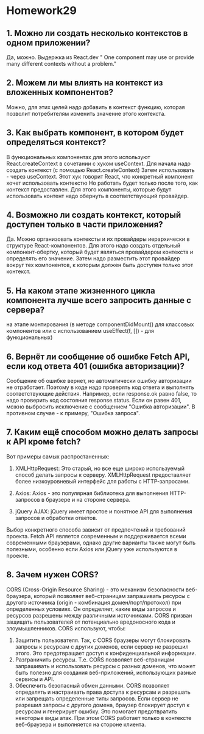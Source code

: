 # Homework29
## 1. Можно ли создать несколько контекстов в одном приложении?

Да, можно. Выдержка из React.dev " One component may use or provide many different contexts without a problem."

## 2. Можем ли мы влиять на контекст из вложенных компонентов?

Можно, для этих целей надо добавить в контекст функцию, которая позволит потребителям изменить значение этого контекста.

## 3. Как выбрать компонент, в котором будет определяться контекст?

В функциональных компонентах для этого используют React.createContext в сочетании с хуком useContext. 
Для начала надо создать контекст (с помощью React.createContext)
Затем использовать - через useContext. Этот хук говорит React, что конкретный компонент хочет использовать контекстю Но работать будет только после того, как контекст предоставлен. Для этого компоненты, которые будут использовать контент надо обернуть в соответствующий провайдер.

## 4. Возможно ли создать контекст, который доступен только в части приложения? 

Да. Можно организовать контексты и их провайдеры иерархически в структуре React-компонентов. Для этого надо создать отдельный компонент-обертку, который будет являться провайдером контекста и определять его значение. Затем надо разместить этот провайдер вокруг тех компонентов, к которым должен быть доступен только этот контекст.

## 5. На каком этапе жизненного цикла компонента лучше всего запросить данные с сервера?

на этапе монтирования (в методе componentDidMount() для классовых компонентов или с использованием useEffect(f, []) - для функциональных)

## 6. Вернёт ли сообщение об ошибке Fetch API, если код ответа 401 (ошибка авторизации)?

Сообщение об ошибке вернет, но автоматически ошибку авторизации не отработает. Поэтому в коде надо проверять код ответа и выполнять соответствующие действия. 
Например, если response.ok равно false, то надо проверить код состояния response.status. Если он равен 401, можно выбросить исключение с сообщением "Ошибка авторизации". В противном случае - к примеру, "Ошибка запроса".


## 7. Каким ещё способом можно делать запросы к API кроме fetch?

Вот примеры самых распростаненных:

1. XMLHttpRequest: Это старый, но все еще широко используемый способ делать запросы к серверу. XMLHttpRequest предоставляет более низкоуровневый интерфейс для работы с HTTP-запросами. 

2. Axios: Axios - это популярная библиотека для выполнения HTTP-запросов в браузере и на стороне сервера. 

3. jQuery AJAX: jQuery имеет простое и понятное API для выполнения запросов и обработки ответов.

Выбор конкретного способа зависит от предпочтений и требований проекта. Fetch API является современным и поддерживается всеми современными браузерами, однако другие варианты также могут быть полезными, особенно если Axios или jQuery уже используются в проекте.

## 8. Зачем нужен CORS?

CORS (Cross-Origin Resource Sharing) - это механизм безопасности веб-браузера, который позволяет веб-страницам запрашивать ресурсы с другого источника (origin - комбинация домен/порт/протокол) при определенных условиях. Он определяет, какие виды запросов и ресурсов разрешены между различными источниками.
CORS призван защищать пользователей от потенциально вредоносного кода и злоумышленников. 
CORS используют, чтобы:
1. Защитить пользователя. Так, с CORS браузеры могут блокировать запросы к ресурсам с других доменов, если сервер не разрешил этого. Это предотвращает доступ к конфиденциальной информации.
2. Разграничить ресурсы. Т.е. CORS позволяет веб-страницам запрашивать и использовать ресурсы с разных доменов, что может быть полезно для создания веб-приложений, использующих разные сервисы и API.
3. Обеспечить безопасный обмен данными. CORS позволяет определять и настраивать права доступа к ресурсам и разрешать или запрещать определенные типы запросов.
Если сервер не разрешил запросы с другого домена, браузер блокирует доступ к ресурсам и генерирует ошибку. Это помогает предотвратить некоторые виды атак.
При этом CORS работает только в контексте веб-браузера и выполняется на стороне клиента. 